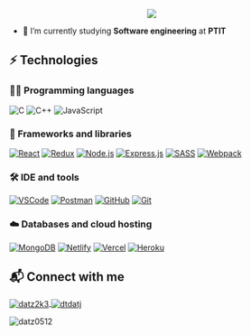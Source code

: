 <p align="center">
  <img src="https://readme-typing-svg.herokuapp.com?size=30&duration=3500&color=F71A00&background=FFFFFF00&lines=Hi+I'm+Do+Tien+Dat">
</p>

- 🔭 I’m currently studying **Software engineering** at **PTIT**

## ⚡ Technologies

### 👨‍💻 Programming languages

<p>
    <a><img alt="C" src="https://custom-icon-badges.herokuapp.com/badge/C-03599C.svg?logo=c-in-hexagon&logoColor=white"></a>
    <a><img alt="C++" src="https://custom-icon-badges.herokuapp.com/badge/C++-9C033A.svg?logo=cpp2&logoColor=white"></a>
    <a><img alt="JavaScript" src="https://img.shields.io/badge/JavaScript-F7DF1E.svg?logo=javascript&logoColor=black"></a>
</p>

### 🧰 Frameworks and libraries

<p>
    <a href="#"><img alt="React" src="https://img.shields.io/badge/React-20232a.svg?logo=react&logoColor=%2361DAFB"></a>
    <a href="#"><img alt="Redux" src="https://img.shields.io/badge/Redux-593D88?logo=redux&logoColor=white"></a>
    <a href="#"><img alt="Node.js" src="https://img.shields.io/badge/Node.js-339933?logo=nodedotjs&logoColor=white"></a>
    <a href="#"><img alt="Express.js" src="https://img.shields.io/badge/Express.js-404d59.svg?logo=express&logoColor=white"></a>
    <a href="#"><img alt="SASS" src="https://img.shields.io/badge/Sass-CC6699?logo=sass&logoColor=white"></a>
    <a href="#"><img alt="Webpack" src="https://img.shields.io/badge/Webpack-8DD6F9?logo=Webpack&logoColor=white"></a>
 
</p>

### 🛠 IDE and tools
<p>  
  <a href="#"><img alt="VSCode" src="https://img.shields.io/badge/Visual_Studio_Code-0078D4?logo=visual%20studio%20code&logoColor=white"></a>
  <a href="#"><img alt="Postman" src="https://img.shields.io/badge/Postman-FF6C37?logo=postman&logoColor=white"></a>
  <a href="#"><img alt="GitHub" src="https://img.shields.io/badge/-GitHub-181717?logo=github"></a>
  <a href="#"><img alt="Git" src="https://img.shields.io/badge/-Git-black?logo=git"></a>
</p>

### ☁️ Databases and cloud hosting
<p>  
  <a href="#"><img alt="MongoDB" src="https://img.shields.io/badge/MongoDB-4EA94B?logo=mongodb&logoColor=white"></a>
  <a href="#"><img alt="Netlify" src="https://img.shields.io/badge/Netlify-00C7B7?logo=netlify&logoColor=white"></a>
  <a href="#"><img alt="Vercel" src="https://img.shields.io/badge/Vercel-000000?logo=vercel&logoColor=white"></a>
  <a href="#"><img alt="Heroku" src="https://img.shields.io/badge/Heroku%20-%23430098.svg?logo=heroku&logoColor=white"></a>
</p>

## 📬 Connect with me
<p align="left">
  <a target="blank" href="https://www.facebook.com/dtdatjj/" target="blank"><img align="center" src="https://img.shields.io/badge/Facebook-1877F2?logo=facebook&logoColor=white" alt="datz2k3"/> </a>
  <a target="blank" href="mailto:datz0512@gmail.com" target="blank"><img align="center" src="https://img.shields.io/badge/Gmail-D14836?logo=gmail&logoColor=white" alt="dtdatj"/> </a>
</p>

<p><img target="_blank" src="https://github-readme-stats.vercel.app/api/top-langs/?username=datz0512&layout=compact&theme=radical" alt="datz0512"/></p>
